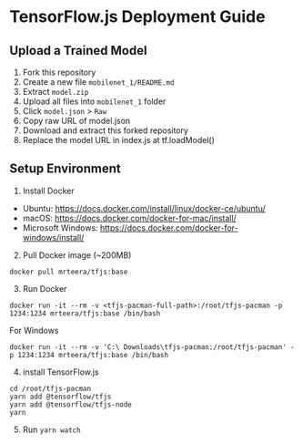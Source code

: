# TensorFlow.js Deployment Guide
## Upload a Trained Model
1. Fork this repository
2. Create a new file `mobilenet_1/README.md`
3. Extract `model.zip`
4. Upload all files into `mobilenet_1` folder
5. Click `model.json` > `Raw`
6. Copy raw URL of model.json
7. Download and extract this forked repository
8. Replace the model URL in index.js at tf.loadModel()

## Setup Environment
1. Install Docker
 - Ubuntu: https://docs.docker.com/install/linux/docker-ce/ubuntu/
 - macOS: https://docs.docker.com/docker-for-mac/install/
 - Microsoft Windows: https://docs.docker.com/docker-for-windows/install/
2. Pull Docker image (~200MB)
```
docker pull mrteera/tfjs:base
```
3. Run Docker
```
docker run -it --rm -v <tfjs-pacman-full-path>:/root/tfjs-pacman -p 1234:1234 mrteera/tfjs:base /bin/bash
 ```
 For Windows
 ```
 docker run -it --rm -v 'C:\ Downloads\tfjs-pacman:/root/tfjs-pacman' -p 1234:1234 mrteera/tfjs:base /bin/bash
```
4. install TensorFlow.js
```
cd /root/tfjs-pacman
yarn add @tensorflow/tfjs
yarn add @tensorflow/tfjs-node
yarn
```
5. Run `yarn watch`
